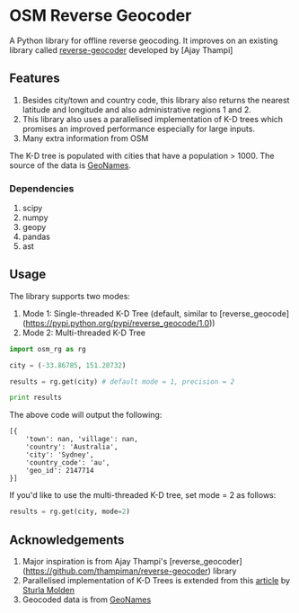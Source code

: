 OSM Reverse Geocoder
=================
A Python library for offline reverse geocoding. It improves on an existing library called [reverse-geocoder](https://github.com/thampiman/reverse-geocoder) developed by [Ajay Thampi]

## Features
1. Besides city/town and country code, this library also returns the nearest latitude and longitude and also administrative regions 1 and 2.
2. This library also uses a parallelised implementation of K-D trees which promises an improved performance especially for large inputs.
3. Many extra information from OSM

The K-D tree is populated with cities that have a population > 1000. The source of the data is [GeoNames](http://download.geonames.org/export/dump/).

### Dependencies
1. scipy
2. numpy
3. geopy
4. pandas
5. ast

## Usage
The library supports two modes:

1. Mode 1: Single-threaded K-D Tree (default, similar to [reverse_geocode] (https://pypi.python.org/pypi/reverse_geocode/1.0))
2. Mode 2: Multi-threaded K-D Tree

```python
import osm_rg as rg

city = (-33.86785, 151.20732)

results = rg.get(city) # default mode = 1, precision = 2

print results
```

The above code will output the following:
```
[{
    'town': nan, 'village': nan, 
    'country': 'Australia', 
    'city': 'Sydney', 
    'country_code': 'au', 
    'geo_id': 2147714
}]
```

If you'd like to use the multi-threaded K-D tree, set mode = 2 as follows:
```python
results = rg.get(city, mode=2)
```

## Acknowledgements
1. Major inspiration is from Ajay Thampi's [reverse_geocoder] (https://github.com/thampiman/reverse-geocoder) library
2. Parallelised implementation of K-D Trees is extended from this [article](http://folk.uio.no/sturlamo/python/multiprocessing-tutorial.pdf) by [Sturla Molden](https://github.com/sturlamolden)
3. Geocoded data is from [GeoNames](http://download.geonames.org/export/dump/)
